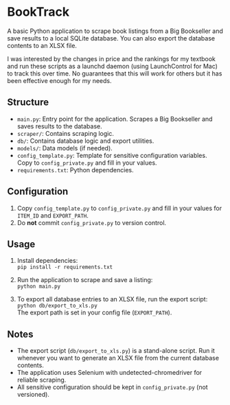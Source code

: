 # BookTrack

A basic Python application to scrape book listings from a Big Bookseller and save results to a local SQLite database.
You can also export the database contents to an XLSX file.

I was interested by the changes in price and the rankings for my textbook and run these scripts 
as a launchd daemon (using LaunchControl for Mac) to track this over time. No guarantees that this will work for others
but it has been effective enough for my needs.

## Structure

- `main.py`: Entry point for the application. Scrapes a Big Bookseller and saves results to the database.
- `scraper/`: Contains scraping logic.
- `db/`: Contains database logic and export utilities.
- `models/`: Data models (if needed).
- `config_template.py`: Template for sensitive configuration variables. Copy to `config_private.py` and fill in your values.
- `requirements.txt`: Python dependencies.

## Configuration

1. Copy `config_template.py` to `config_private.py` and fill in your values for `ITEM_ID` and `EXPORT_PATH`.
2. Do **not** commit `config_private.py` to version control.

## Usage

1. Install dependencies:  
   `pip install -r requirements.txt`

2. Run the application to scrape and save a listing:  
   `python main.py`

3. To export all database entries to an XLSX file, run the export script:  
   `python db/export_to_xls.py`  
   The export path is set in your config file (`EXPORT_PATH`).

## Notes

- The export script (`db/export_to_xls.py`) is a stand-alone script. Run it whenever you want to generate an XLSX file from the current database contents.
- The application uses Selenium with undetected-chromedriver for reliable scraping.
- All sensitive configuration should be kept in `config_private.py` (not versioned).
